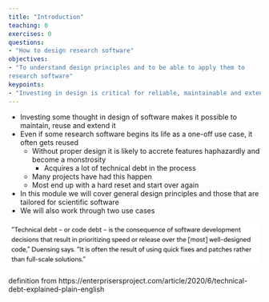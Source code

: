 ```yaml
---
title: "Introduction"
teaching: 0
exercises: 0
questions:
- "How to design research software"
objectives:
- "To understand design principles and to be able to apply them to
research software"
keypoints:
- "Investing in design is critical for reliable, maintainable and extensible software"
---
```


* Investing some thought in design of software makes it possible to maintain\, reuse and extend it
* Even if some research software begins its life as a one\-off use case\, it often gets reused
  * Without proper design it is likely to accrete features haphazardly and become a monstrosity
    * Acquires a lot of technical debt in the process
  * Many projects have had this happen
  * Most end up with a hard reset and start over again
* In this module we will cover general design principles and those that are tailored for scientific software
* We will also work through two use cases

![](img/tmp0.png)

definition from https://enterprisersproject\.com/article/2020/6/technical\-debt\-explained\-plain\-english


